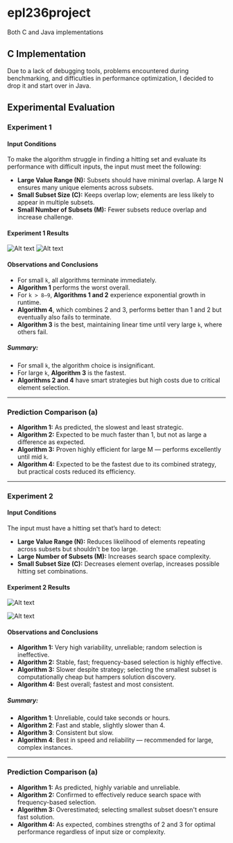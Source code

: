 # epl236project
Both C and Java implementations


## C Implementation
Due to a lack of debugging tools, problems encountered during benchmarking, and difficulties in performance optimization, I decided to drop it and start over in Java.


## Experimental Evaluation

### Experiment 1

#### Input Conditions

To make the algorithm struggle in finding a hitting set and evaluate its performance with difficult inputs, the input must meet the following:

- **Large Value Range (N):** Subsets should have minimal overlap. A large N ensures many unique elements across subsets.
- **Small Subset Size (C):** Keeps overlap low; elements are less likely to appear in multiple subsets.
- **Small Number of Subsets (M):** Fewer subsets reduce overlap and increase challenge.

#### Experiment 1 Results

![Alt text](https://github.com/AntoniosKalattas/epl236project/blob/main/images/image2.png)
![Alt text](https://github.com/AntoniosKalattas/epl236project/blob/main/images/image1.png)

#### Observations and Conclusions

- For small `k`, all algorithms terminate immediately.
- **Algorithm 1** performs the worst overall.
- For `k > 8–9`, **Algorithms 1 and 2** experience exponential growth in runtime.
- **Algorithm 4**, which combines 2 and 3, performs better than 1 and 2 but eventually also fails to terminate.
- **Algorithm 3** is the best, maintaining linear time until very large `k`, where others fail.

##### Summary:
- For small `k`, the algorithm choice is insignificant.
- For large `k`, **Algorithm 3** is the fastest.
- **Algorithms 2 and 4** have smart strategies but high costs due to critical element selection.

---

### Prediction Comparison (a)

- **Algorithm 1:** As predicted, the slowest and least strategic.
- **Algorithm 2:** Expected to be much faster than 1, but not as large a difference as expected.
- **Algorithm 3:** Proven highly efficient for large M — performs excellently until mid `k`.
- **Algorithm 4:** Expected to be the fastest due to its combined strategy, but practical costs reduced its efficiency.

---




### Experiment 2

#### Input Conditions

The input must have a hitting set that’s hard to detect:

- **Large Value Range (N):** Reduces likelihood of elements repeating across subsets but shouldn't be too large.
- **Large Number of Subsets (M):** Increases search space complexity.
- **Small Subset Size (C):** Decreases element overlap, increases possible hitting set combinations.

#### Experiment 2 Results

![Alt text](https://github.com/AntoniosKalattas/epl236project/blob/main/images/image3.png)

![Alt text](https://github.com/AntoniosKalattas/epl236project/blob/main/images/image4.png)

#### Observations and Conclusions

- **Algorithm 1:** Very high variability, unreliable; random selection is ineffective.
- **Algorithm 2:** Stable, fast; frequency-based selection is highly effective.
- **Algorithm 3:** Slower despite strategy; selecting the smallest subset is computationally cheap but hampers solution discovery.
- **Algorithm 4:** Best overall; fastest and most consistent.

##### Summary:
- **Algorithm 1**: Unreliable, could take seconds or hours.
- **Algorithm 2**: Fast and stable, slightly slower than 4.
- **Algorithm 3**: Consistent but slow.
- **Algorithm 4**: Best in speed and reliability — recommended for large, complex instances.

---

### Prediction Comparison (a)

- **Algorithm 1:** As predicted, highly variable and unreliable.
- **Algorithm 2:** Confirmed to effectively reduce search space with frequency-based selection.
- **Algorithm 3:** Overestimated; selecting smallest subset doesn't ensure fast solution.
- **Algorithm 4:** As expected, combines strengths of 2 and 3 for optimal performance regardless of input size or complexity.





